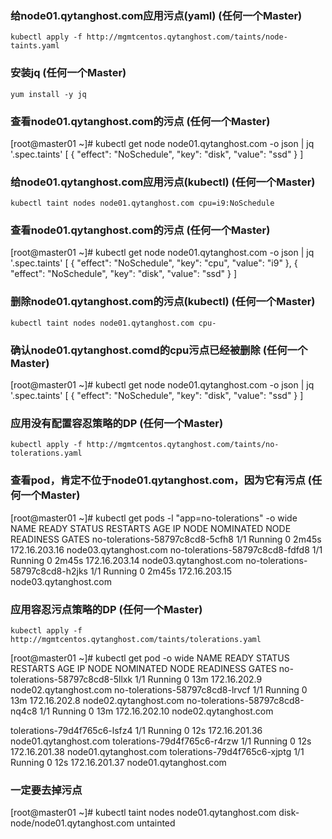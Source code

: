 ### 给node01.qytanghost.com应用污点(yaml) (任何一个Master)
```shell
kubectl apply -f http://mgmtcentos.qytanghost.com/taints/node-taints.yaml

```

### 安装jq (任何一个Master)
```shell
yum install -y jq

```

### 查看node01.qytanghost.com的污点 (任何一个Master)
[root@master01 ~]# kubectl get node node01.qytanghost.com -o json | jq '.spec.taints'
[
  {
    "effect": "NoSchedule",
    "key": "disk",
    "value": "ssd"
  }
]

### 给node01.qytanghost.com应用污点(kubectl) (任何一个Master)
```shell
kubectl taint nodes node01.qytanghost.com cpu=i9:NoSchedule

```

### 查看node01.qytanghost.com的污点 (任何一个Master)
[root@master01 ~]# kubectl get node node01.qytanghost.com -o json | jq '.spec.taints'
[
  {
    "effect": "NoSchedule",
    "key": "cpu",
    "value": "i9"
  },
  {
    "effect": "NoSchedule",
    "key": "disk",
    "value": "ssd"
  }
]

### 删除node01.qytanghost.com的污点(kubectl) (任何一个Master)
```shell
kubectl taint nodes node01.qytanghost.com cpu-

```

### 确认node01.qytanghost.comd的cpu污点已经被删除 (任何一个Master)
[root@master01 ~]# kubectl get node node01.qytanghost.com -o json | jq '.spec.taints'
[
  {
    "effect": "NoSchedule",
    "key": "disk",
    "value": "ssd"
  }
]

### 应用没有配置容忍策略的DP (任何一个Master)
```shell
kubectl apply -f http://mgmtcentos.qytanghost.com/taints/no-tolerations.yaml

```

### 查看pod，肯定不位于node01.qytanghost.com，因为它有污点 (任何一个Master)
[root@master01 ~]# kubectl get pods -l "app=no-tolerations" -o wide
NAME                              READY   STATUS    RESTARTS   AGE     IP              NODE                    NOMINATED NODE   READINESS GATES
no-tolerations-58797c8cd8-5cfh8   1/1     Running   0          2m45s   172.16.203.16   node03.qytanghost.com   <none>           <none>
no-tolerations-58797c8cd8-fdfd8   1/1     Running   0          2m45s   172.16.203.14   node03.qytanghost.com   <none>           <none>
no-tolerations-58797c8cd8-h2jks   1/1     Running   0          2m45s   172.16.203.15   node03.qytanghost.com   <none>           <none>

### 应用容忍污点策略的DP (任何一个Master)
```shell
kubectl apply -f http://mgmtcentos.qytanghost.com/taints/tolerations.yaml

```

[root@master01 ~]# kubectl get pod -o wide
NAME                                         READY   STATUS    RESTARTS   AGE     IP              NODE                    NOMINATED NODE   READINESS GATES
no-tolerations-58797c8cd8-5llxk              1/1     Running   0          13m     172.16.202.9    node02.qytanghost.com   <none>           <none>
no-tolerations-58797c8cd8-lrvcf              1/1     Running   0          13m     172.16.202.8    node02.qytanghost.com   <none>           <none>
no-tolerations-58797c8cd8-nq4c8              1/1     Running   0          13m     172.16.202.10   node02.qytanghost.com   <none>           <none>

tolerations-79d4f765c6-lsfz4                 1/1     Running   0          12s     172.16.201.36   node01.qytanghost.com   <none>           <none>
tolerations-79d4f765c6-r4rzw                 1/1     Running   0          12s     172.16.201.38   node01.qytanghost.com   <none>           <none>
tolerations-79d4f765c6-xjptg                 1/1     Running   0          12s     172.16.201.37   node01.qytanghost.com   <none>           <none>


### 一定要去掉污点
[root@master01 ~]# kubectl taint nodes node01.qytanghost.com disk-
node/node01.qytanghost.com untainted


